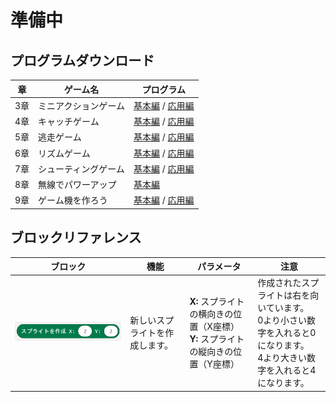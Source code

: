 # 準備中
## プログラムダウンロード

| 章  | ゲーム名             | プログラム                               |
| --- | -------------------- | ---------------------------------------- |
| 3章 | ミニアクションゲーム | [基本編](https://) / [応用編](https://)  |
| 4章 | キャッチゲーム       | [基本編](https://) / [応用編](https://)  |
| 5章 | 逃走ゲーム           | [基本編](https://) / [応用編](https://)  |
| 6章 | リズムゲーム         | [基本編](https://) / [応用編](https://)  |
| 7章 | シューティングゲーム | [基本編](https://) /  [応用編](https://) |
| 8章 | 無線でパワーアップ   | [基本編](https://)                       |
| 9章 | ゲーム機を作ろう     | [基本編](https://) / [応用編](https://)  |

## ブロックリファレンス
| ブロック                                | 機能                           | パラメータ                                                                            | 注意                                                                                                                           |
| --------------------------------------- | ------------------------------ | ------------------------------------------------------------------------------------- | ------------------------------------------------------------------------------------------------------------------------------ |
| ![Image](images/game/create_sprite.png) | 新しいスプライトを作成します。 | **X:** スプライトの横向きの位置（X座標）<br/>**Y:** スプライトの縦向きの位置（Y座標） | 作成されたスプライトは右を向いています。<br/>0より小さい数字を入れると0になります。<br/>4より大きい数字を入れると4になります。 |

